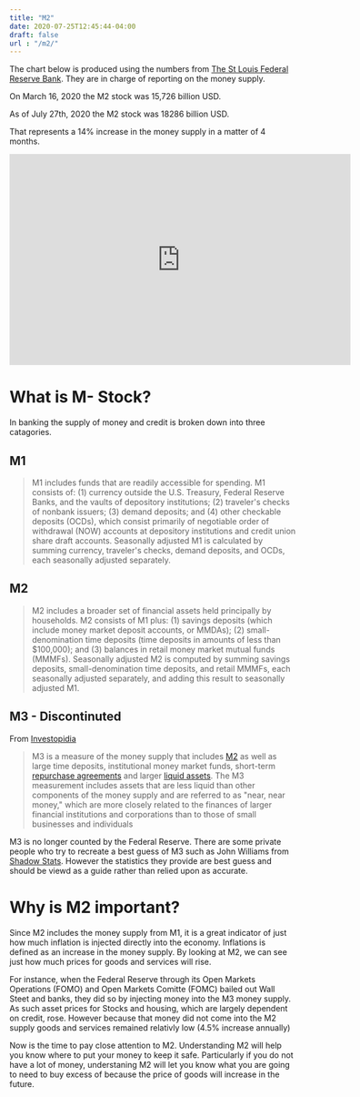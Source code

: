 ```yaml
---
title: "M2"
date: 2020-07-25T12:45:44-04:00
draft: false
url : "/m2/"
---
```







The chart below is produced using the numbers from [The St Louis Federal Reserve Bank](https://fred.stlouisfed.org/series/M2). They are in charge of reporting on the money supply. 

On March 16, 2020 the M2 stock was 15,726 billion USD. 

As of July 27th, 2020 the M2 stock was 18286 billion USD. 

That represents a 14% increase in the money supply in a matter of 4 months.

<iframe width="600" height="371" seamless frameborder="0" scrolling="no" src="https://docs.google.com/spreadsheets/d/e/2PACX-1vRtz3BgcSRmlEogQlDKzQJXGFoU37VLs-QGCSo3c00aor8wcoICns8ud7AWtuYwzy0Bynb6_nycSq_-/pubchart?oid=9139726&amp;format=image"></iframe>


# What is M- Stock?
In banking the supply of money and credit is broken down into three catagories. 

## M1 

> M1 includes funds that are readily accessible for spending. M1 consists  of: (1) currency outside the U.S. Treasury, Federal Reserve Banks, and  the vaults of depository institutions; (2) traveler's checks of nonbank  issuers; (3) demand deposits; and (4) other checkable deposits (OCDs),  which consist primarily of negotiable order of withdrawal (NOW) accounts at depository institutions and credit union share draft accounts.  Seasonally adjusted M1 is calculated by summing currency, traveler's  checks, demand deposits, and OCDs, each seasonally adjusted separately.

## M2

> M2 includes a broader set of financial assets held principally by  households. M2 consists of M1 plus: (1) savings deposits (which include  money market deposit accounts, or MMDAs); (2) small-denomination time  deposits (time deposits in amounts of less than $100,000); and (3)  balances in retail money market mutual funds (MMMFs). Seasonally  adjusted M2 is computed by summing savings deposits, small-denomination  time deposits, and retail MMMFs, each seasonally adjusted separately,  and adding this result to seasonally adjusted M1.

## M3 - Discontinuted 

From [Investopidia](https://www.investopedia.com/terms/m/m3.asp)

> M3 is a measure of the money supply that includes [M2](https://www.investopedia.com/terms/m/m2.asp) as well as large time deposits, institutional money market funds, short-term [repurchase agreements](https://www.investopedia.com/terms/r/repurchaseagreement.asp) and larger [liquid assets](https://www.investopedia.com/terms/l/liquidasset.asp). The M3 measurement includes assets that are less liquid than other  components of the money supply and are referred to as "near, near  money," which are more closely related to the finances of larger  financial institutions and corporations than to those of small  businesses and individuals

M3 is no longer counted by the Federal Reserve. There are some private people who try to recreate a best guess of M3 such as John Williams from [Shadow Stats](http://www.shadowstats.com/). However the statistics they provide are best guess and should be viewd as a guide rather than relied upon as accurate. 



# Why is M2 important?

Since M2 includes the money supply from M1, it is a great indicator of just how much inflation is injected directly into the economy. Inflations is defined as an increase in the money supply. By looking at M2, we can see just how much prices for goods and services will rise. 

For instance, when the Federal Reserve through its Open Markets Operations (FOMO) and Open Markets Comitte (FOMC) bailed out Wall Steet and banks, they did so by injecting money into the M3 money supply. As such asset prices for Stocks and housing, which are largely dependent on credit, rose. However because that money did not come into the M2 supply goods and services remained relativly low (4.5% increase annually)

Now is the time to pay close attention to M2. Understanding M2 will help you know where to put your money to keep it safe. Particularly if you do not have a lot of money, understaning M2 will let you know what you are going to need to buy excess of because the price of goods will increase in the future. 

